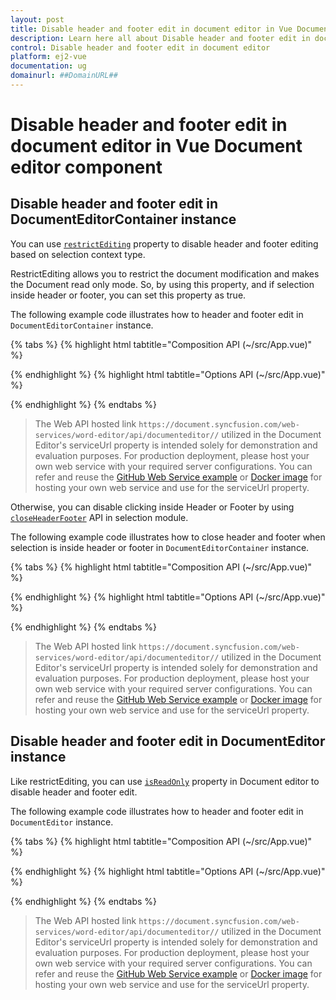 ```yaml
---
layout: post
title: Disable header and footer edit in document editor in Vue Document editor component | Syncfusion
description: Learn here all about Disable header and footer edit in document editor in Syncfusion Vue Document editor component of Syncfusion Essential JS 2 and more.
control: Disable header and footer edit in document editor 
platform: ej2-vue
documentation: ug
domainurl: ##DomainURL##
---
```


# Disable header and footer edit in document editor in Vue Document editor component

## Disable header and footer edit in DocumentEditorContainer instance

You can use [`restrictEditing`](https://ej2.syncfusion.com/vue/documentation/api/document-editor-container/#restrictediting) property to disable header and footer editing based on selection context type.

RestrictEditing allows you to restrict the document modification and makes the Document read only mode. So, by using this property, and if selection inside header or footer, you can set this property as true.

The following example code illustrates how to header and footer edit in `DocumentEditorContainer` instance.


{% tabs %}
{% highlight html tabtitle="Composition API (~/src/App.vue)" %}

<template>
  <div id="app">
    <ejs-documenteditorcontainer ref="container" :serviceUrl="serviceUrl" height="590px" id="container"
      :enableToolbar="true" v-on:selectionChange="selectionChanged.bind(this)"></ejs-documenteditorcontainer>
  </div>
</template>
<script setup>
import { DocumentEditorContainerComponent as EjsDocumenteditorcontainer, Toolbar } from '@syncfusion/ej2-vue-documenteditor';
import { provide, ref } from 'vue';

const container = ref(null);
const serviceUrl = 'https://document.syncfusion.com/web-services/word-editor/api/documenteditor//';

//Inject require modules.
provide('DocumentEditorContainer', [Toolbar])

const selectionChanged = function () {
  // Check whether selection is in header
  if (container.value.ej2Instances.documentEditor.selection.contextType.indexOf('Header') > -1 ||
    // Check whether selection is in Footer
    container.value.ej2Instances.documentEditor.selection.contextType.indexOf('Footer') > -1) {
    // Change the document to read only mode
    container.value.ej2Instances.restrictEditing = true;
  } else {
    // Change the document to editable mode
    container.value.ej2Instances.restrictEditing = false;
  }
}
</script>

{% endhighlight %}
{% highlight html tabtitle="Options API (~/src/App.vue)" %}

<template>
  <div id="app">
    <ejs-documenteditorcontainer ref="container" :serviceUrl="serviceUrl" height="590px" id="container"
      :enableToolbar="true" v-on:selectionChange="selectionChanged.bind(this)"></ejs-documenteditorcontainer>
  </div>
</template>
<script>
import { DocumentEditorContainerComponent, Toolbar } from '@syncfusion/ej2-vue-documenteditor';

export default {
  components: {
    'ejs-documenteditorcontainer': DocumentEditorContainerComponent
  },
  data() {
    return {
      serviceUrl: 'https://document.syncfusion.com/web-services/word-editor/api/documenteditor//',
    };
  },
  provide: {
    //Inject require modules.
    DocumentEditorContainer: [Toolbar]
  },
  methods: {
    selectionChanged: function () {
      // Check whether selection is in header
      if (this.$refs.container.ej2Instances.documentEditor.selection.contextType.indexOf('Header') > -1 ||
        // Check whether selection is in Footer
        this.$refs.container.ej2Instances.documentEditor.selection.contextType.indexOf('Footer') > -1) {
        // Change the document to read only mode
        this.$refs.container.ej2Instances.restrictEditing = true;
      } else {
        // Change the document to editable mode
        this.$refs.container.ej2Instances.restrictEditing = false;
      }
    }
  }
};
</script>

{% endhighlight %}
{% endtabs %}

> The Web API hosted link `https://document.syncfusion.com/web-services/word-editor/api/documenteditor//` utilized in the Document Editor's serviceUrl property is intended solely for demonstration and evaluation purposes. For production deployment, please host your own web service with your required server configurations. You can refer and reuse the [GitHub Web Service example](https://github.com/SyncfusionExamples/EJ2-DocumentEditor-WebServices) or [Docker image](https://hub.docker.com/r/syncfusion/word-processor-server) for hosting your own web service and use for the serviceUrl property.

Otherwise, you can disable clicking inside Header or Footer by using [`closeHeaderFooter`](https://ej2.syncfusion.com/vue/documentation/api/document-editor/selection/#closeheaderfooter) API in selection module.

The following example code illustrates how to close header and footer when selection is inside header or footer in `DocumentEditorContainer` instance.

{% tabs %}
{% highlight html tabtitle="Composition API (~/src/App.vue)" %}

<template>
  <div id="app">
    <ejs-documenteditorcontainer ref="container" :serviceUrl="serviceUrl" height="590px" id="container"
      :enableToolbar="true" v-on:selectionChange="selectionChanged.bind(this)"></ejs-documenteditorcontainer>
  </div>
</template>
<script setup>
import { DocumentEditorContainerComponent as EjsDocumenteditorcontainer, Toolbar } from '@syncfusion/ej2-vue-documenteditor';
import { provide, ref } from 'vue';

const container = ref(null);
const serviceUrl = 'https://document.syncfusion.com/web-services/word-editor/api/documenteditor//';

//Inject require modules.
provide('DocumentEditorContainer', [Toolbar])

const selectionChanged = function () {
  // Check whether selection is in header
  if (container.value.ej2Instances.documentEditor.selection.contextType.indexOf('Header') > -1 ||
    // Check whether selection is in Footer
    container.value.ej2Instances.documentEditor.selection.contextType.indexOf('Footer') > -1) {
    // Close header Footer
    container.value.ej2Instances.documentEditor.selection.closeHeaderFooter();
  }
}
</script>

{% endhighlight %}
{% highlight html tabtitle="Options API (~/src/App.vue)" %}

<template>
  <div id="app">
    <ejs-documenteditorcontainer ref="container" :serviceUrl="serviceUrl" height="590px" id="container"
      :enableToolbar="true" v-on:selectionChange="selectionChanged.bind(this)"></ejs-documenteditorcontainer>
  </div>
</template>
<script>
import { DocumentEditorContainerComponent, Toolbar } from '@syncfusion/ej2-vue-documenteditor';

export default {
  components: {
    'ejs-documenteditorcontainer': DocumentEditorContainerComponent
  },
  data() {
    return {
      serviceUrl: 'https://document.syncfusion.com/web-services/word-editor/api/documenteditor//'
    };
  },
  provide: {
    //Inject require modules.
    DocumentEditorContainer: [Toolbar]
  },
  methods: {
    selectionChanged: function () {
      // Check whether selection is in header
      if (this.$refs.container.ej2Instances.documentEditor.selection.contextType.indexOf('Header') > -1 ||
        // Check whether selection is in Footer
        this.$refs.container.ej2Instances.documentEditor.selection.contextType.indexOf('Footer') > -1) {
        // Close header Footer
        this.$refs.container.ej2Instances.documentEditor.selection.closeHeaderFooter();
      }
    }
  }
};
</script>

{% endhighlight %}
{% endtabs %}

> The Web API hosted link `https://document.syncfusion.com/web-services/word-editor/api/documenteditor//` utilized in the Document Editor's serviceUrl property is intended solely for demonstration and evaluation purposes. For production deployment, please host your own web service with your required server configurations. You can refer and reuse the [GitHub Web Service example](https://github.com/SyncfusionExamples/EJ2-DocumentEditor-WebServices) or [Docker image](https://hub.docker.com/r/syncfusion/word-processor-server) for hosting your own web service and use for the serviceUrl property.

## Disable header and footer edit in DocumentEditor instance

Like restrictEditing, you can use [`isReadOnly`](https://ej2.syncfusion.com/vue/documentation/api/document-editor/#isreadonly) property in Document editor to disable header and footer edit.

The following example code illustrates how to header and footer edit in `DocumentEditor` instance.

{% tabs %}
{% highlight html tabtitle="Composition API (~/src/App.vue)" %}

<template>
  <div id="app">
    <ejs-documenteditor :serviceUrl='serviceUrl' ref='documentEditor' :isReadOnly='false' :enablePrint='true'
      :enableSfdtExport='true' :enableSelection='true' :enableContextMenu='true' :enableSearch='true'
      :enableOptionsPane='true' :enableWordExport='true' :enableTextExport='true' :enableEditor='true'
      :enableImageResizer='true' :enableEditorHistory='true' :enableHyperlinkDialog='true' :enableTableDialog='true'
      :enableBookmarkDialog='true' :enableTableOfContentsDialog='true' :enablePageSetupDialog='true'
      :enableStyleDialog='true' :enableListDialog='true' :enableParagraphDialog='true' :enableFontDialog='true'
      :enableTablePropertiesDialog='true' :enableBordersAndShadingDialog='true' :enableTableOptionsDialog='true'
      height="370px" v-on:selectionChange="selectionChanged.bind(this)"> </ejs-documenteditor>
  </div>
</template>

<script setup>
import { DocumentEditorComponent as EjsDocumenteditor, Print, SfdtExport, WordExport, TextExport, Selection, Search, Editor, ImageResizer, EditorHistory, ContextMenu, OptionsPane, HyperlinkDialog, TableDialog, BookmarkDialog, TableOfContentsDialog, PageSetupDialog, StyleDialog, ListDialog, ParagraphDialog, BulletsAndNumberingDialog, FontDialog, TablePropertiesDialog, BordersAndShadingDialog, TableOptionsDialog, CellOptionsDialog, StylesDialog } from '@syncfusion/ej2-vue-documenteditor';
import { provide, ref } from 'vue';

const documentEditor = ref(null);
const serviceUrl = 'https://document.syncfusion.com/web-services/word-editor/api/documenteditor//';

//Inject require modules.
provide('DocumentEditor', [Print, SfdtExport, WordExport, TextExport, Selection, Search, Editor, ImageResizer, EditorHistory, ContextMenu, OptionsPane, HyperlinkDialog, TableDialog, BookmarkDialog, TableOfContentsDialog, PageSetupDialog, StyleDialog, ListDialog, ParagraphDialog, BulletsAndNumberingDialog, FontDialog, TablePropertiesDialog, BordersAndShadingDialog, TableOptionsDialog, CellOptionsDialog, StylesDialog])

const selectionChanged = function () {
  // Check whether selection is in header
  if (documentEditor.value.ej2Instances.selection.contextType.indexOf('Header') > -1 ||
    // Check whether selection is in Footer
    documentEditor.value.ej2Instances.selection.contextType.indexOf('Footer') > -1) {
    // Change the document to read only mode
    documentEditor.value.ej2Instances.isReadOnly = true;
  } else {
    // Change the document to editable mode
    documentEditor.value.ej2Instances.isReadOnly = false;
  }
}
</script>

{% endhighlight %}
{% highlight html tabtitle="Options API (~/src/App.vue)" %}

<template>
  <div id="app">
    <ejs-documenteditor :serviceUrl='serviceUrl' ref='documentEditor' :isReadOnly='false' :enablePrint='true'
      :enableSfdtExport='true' :enableSelection='true' :enableContextMenu='true' :enableSearch='true'
      :enableOptionsPane='true' :enableWordExport='true' :enableTextExport='true' :enableEditor='true'
      :enableImageResizer='true' :enableEditorHistory='true' :enableHyperlinkDialog='true' :enableTableDialog='true'
      :enableBookmarkDialog='true' :enableTableOfContentsDialog='true' :enablePageSetupDialog='true'
      :enableStyleDialog='true' :enableListDialog='true' :enableParagraphDialog='true' :enableFontDialog='true'
      :enableTablePropertiesDialog='true' :enableBordersAndShadingDialog='true' :enableTableOptionsDialog='true'
      height="370px" v-on:selectionChange="selectionChanged.bind(this)"> </ejs-documenteditor>
  </div>
</template>

<script>
import { DocumentEditorComponent, Print, SfdtExport, WordExport, TextExport, Selection, Search, Editor, ImageResizer, EditorHistory, ContextMenu, OptionsPane, HyperlinkDialog, TableDialog, BookmarkDialog, TableOfContentsDialog, PageSetupDialog, StyleDialog, ListDialog, ParagraphDialog, BulletsAndNumberingDialog, FontDialog, TablePropertiesDialog, BordersAndShadingDialog, TableOptionsDialog, CellOptionsDialog, StylesDialog } from '@syncfusion/ej2-vue-documenteditor';

export default {
  components: {
    'ejs-documenteditor': DocumentEditorComponent
  },
  data() {
    return {
      serviceUrl: 'https://document.syncfusion.com/web-services/word-editor/api/documenteditor//'
    }
  },
  provide: {
    //Inject require modules.
    DocumentEditor: [Print, SfdtExport, WordExport, TextExport, Selection, Search, Editor, ImageResizer, EditorHistory, ContextMenu, OptionsPane, HyperlinkDialog, TableDialog, BookmarkDialog, TableOfContentsDialog, PageSetupDialog, StyleDialog, ListDialog, ParagraphDialog, BulletsAndNumberingDialog, FontDialog, TablePropertiesDialog, BordersAndShadingDialog, TableOptionsDialog, CellOptionsDialog, StylesDialog]
  },
  methods: {
    selectionChanged: function () {
      // Check whether selection is in header
      if (this.$refs.documentEditor.ej2Instances.selection.contextType.indexOf('Header') > -1 ||
        // Check whether selection is in Footer
        this.$refs.documentEditor.ej2Instances.selection.contextType.indexOf('Footer') > -1) {
        // Change the document to read only mode
        this.$refs.documentEditor.ej2Instances.isReadOnly = true;
      } else {
        // Change the document to editable mode
        this.$refs.documentEditor.ej2Instances.isReadOnly = false;
      }
    }
  }
}
</script>

{% endhighlight %}
{% endtabs %}

> The Web API hosted link `https://document.syncfusion.com/web-services/word-editor/api/documenteditor//` utilized in the Document Editor's serviceUrl property is intended solely for demonstration and evaluation purposes. For production deployment, please host your own web service with your required server configurations. You can refer and reuse the [GitHub Web Service example](https://github.com/SyncfusionExamples/EJ2-DocumentEditor-WebServices) or [Docker image](https://hub.docker.com/r/syncfusion/word-processor-server) for hosting your own web service and use for the serviceUrl property.